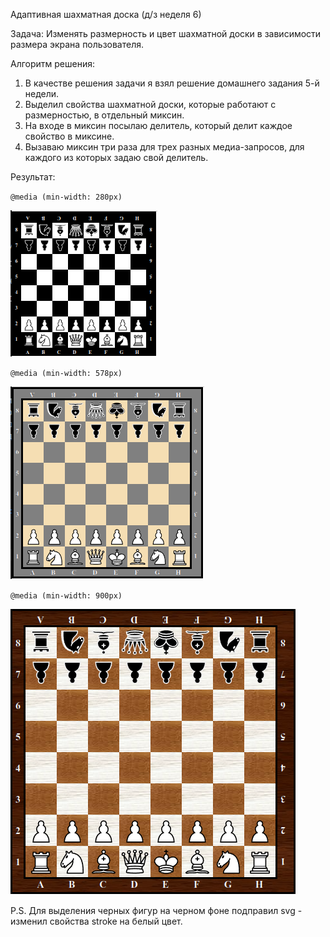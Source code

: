 Адаптивная шахматная доска (д/з неделя 6)

Задача: Изменять размерность и цвет шахматной доски в зависимости размера экрана пользователя.

Алгоритм решения:

1. В качестве решения задачи я взял решение домашнего задания 5-й недели.
2. Выделил свойства шахматной доски, которые работают с размерностью, в отдельный миксин.
3. На входе в миксин посылаю делитель, который делит каждое свойство в миксине.
4. Вызаваю миксин три раза для трех разных медиа-запросов, для каждого из которых задаю свой делитель.

Результат:

`@media (min-width: 280px)`


![](assets/20220708_095736_image.png)

`@media (min-width: 578px)`


![](assets/20220708_100059_image.png)

`@media (min-width: 900px)`


![](assets/20220708_100202_image.png)

P.S. Для выделения черных фигур на черном фоне подправил svg - изменил свойства stroke на белый цвет.
